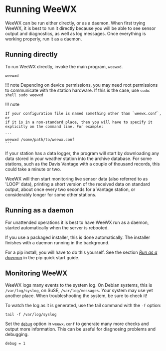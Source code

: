 # Running WeeWX

WeeWX can be run either directly, or as a daemon. When first trying WeeWX, it
is best to run it directly because you will be able to see sensor output and
diagnostics, as well as log messages. Once everything is working properly, run
it as a daemon.

## Running directly

To run WeeWX directly, invoke the main program, `weewxd`.

```shell
weewxd
```

!!! note
    Depending on device permissions, you may need root permissions to
    communicate with the station hardware.  If this is the case, use `sudo`:
    ```shell
    sudo weewxd
    ```

!!! note
    
    If your configuration file is named something other than `weewx.conf`, or
    if it is in a non-standard place, then you will have to specify it
    explicitly on the command line. For example:

    ```
    weewxd /some/path/to/weewx.conf
    ```

If your station has a data logger, the program will start by downloading any
data stored in your weather station into the archive database. For some
stations, such as the Davis Vantage with a couple of thousand records, this
could take a minute or two.

WeeWX will then start monitoring live sensor data (also referred to as 'LOOP'
data), printing a short version of the received data on standard output, about
once every two seconds for a Vantage station, or considerably longer for some
other stations.


## Running as a daemon

For unattended operations it is best to have WeeWX run as a daemon, started
automatically when the server is rebooted.

If you use a packaged installer, this is done automatically. The installer
finishes with a daemon running in the background.

For a pip install, you will have to do this yourself. See the section [_Run as
a daemon_](../quickstarts/pip.md#run-as-a-daemon) in the pip quick start
guide.

## Monitoring WeeWX

WeeWX logs many events to the system log. On Debian systems, this is
`/var/log/syslog`, on SuSE, `/var/log/messages`. Your system may use yet
another place. When troubleshooting the system, be sure to check it!

To watch the log as it is generated, use the tail command with the `-f` option:

```
tail -f /var/log/syslog
```

Set the [`debug`](../reference/weewx-options/general.md#debug) option in
`weewx.conf` to generate many more checks and output more information. This can
be useful for diagnosing problems and debugging.

```
debug = 1
```